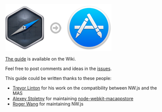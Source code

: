 
![Icon](icon.jpg)

[The guide](https://github.com/johansatge/nwjs-macappstore/wiki) is available on the Wiki.

Feel free to post comments and ideas in the [issues](https://github.com/johansatge/nwjs-macappstore/issues).

This guide could be written thanks to these people:

* [Trevor Linton](https://github.com/trevorlinton) for his work on the compatibility between NW.js and the MAS
* [Alexey Stoletny](https://github.com/alexeyst) for maintaining [node-webkit-macappstore](https://github.com/alexeyst/node-webkit-macappstore)
* [Roger Wang](https://github.com/rogerwang) for maintaining NW.js
